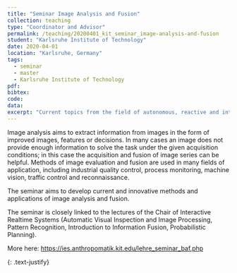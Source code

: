 ```yaml
---
title: "Seminar Image Analysis and Fusion"
collection: teaching
type: "Coordinator and Advisor"
permalink: /teaching/20200401_kit_seminar_image-analysis-and-fusion
student: "Karlsruhe Institute of Technology"
date: 2020-04-01
location: "Karlsruhe, Germany"
tags: 
  - seminar
  - master
  - Karlsruhe Institute of Technology
pdf:
bibtex:
code: 
data: 
excerpt: "Current topics from the field of autonomous, reactive and interactive systems (e.g. human-machine interaction, situation analysis) are taken up and system services are specified ..."
---
```


Image analysis aims to extract information from images in the form of improved images, features or decisions. In many cases an image does not provide enough information to solve the task under the given acquisition conditions; in this case the acquisition and fusion of image series can be helpful. Methods of image evaluation and fusion are used in many fields of application, including industrial quality control, process monitoring, machine vision, traffic control and reconnaissance.

The seminar aims to develop current and innovative methods and applications of image analysis and fusion.

The seminar is closely linked to the lectures of the Chair of Interactive Realtime Systems (Automatic Visual Inspection and Image Processing, Pattern Recognition, Introduction to Information Fusion, Probabilistic Planning).

More here: https://ies.anthropomatik.kit.edu/lehre_seminar_baf.php

{: .text-justify}